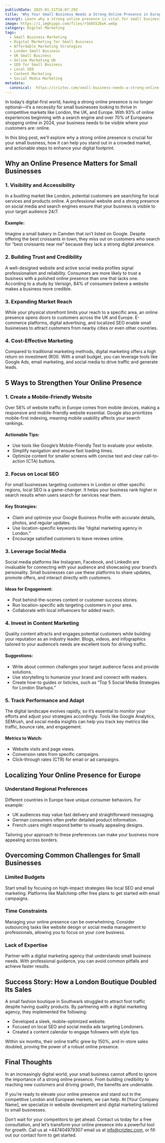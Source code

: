 ```yaml
---
publishDate: 2025-01-21T16:07:29Z
title: 'Why Your Small Business Needs a Strong Online Presence in Europe'
excerpt: Learn why a strong online presence is vital for small businesses in London and Europe. Get actionable tips to boost visibility, build trust, and drive growth.
image: https://i.imghippo.com/files/rSG6552Ewk.webp
category: Digital Marketing
tags:
  - Small Business Marketing
  - Digital Marketing for Small Business
  - Affordable Marketing Strategies
  - London Small Business
  - UK Small Business
  - Online Marketing UK
  - SEO for Small Business
  - Local SEO
  - Content Marketing
  - Social Media Marketing
metadata:
  canonical:  https://criztec.com/small-business-needs-a-strong-online-presence/
---
```

In today’s digital-first world, having a strong online presence is no longer optional—it’s a necessity for small businesses looking to thrive in competitive markets like London, the UK, and Europe. With 93% of online experiences beginning with a search engine and over 70% of Europeans shopping online in 2024, your business needs to be visible where your customers are: online.

In this blog post, we’ll explore why a strong online presence is crucial for your small business, how it can help you stand out in a crowded market, and actionable steps to enhance your digital footprint.


## **Why an Online Presence Matters for Small Businesses**

### 1. **Visibility and Accessibility**

In a bustling market like London, potential customers are searching for local services and products online. A professional website and a strong presence on social media and search engines ensure that your business is visible to your target audience 24/7.
#### Example:

Imagine a small bakery in Camden that isn’t listed on Google. Despite offering the best croissants in town, they miss out on customers who search for “best croissants near me” because they lack a strong digital presence.


### 2. **Building Trust and Credibility**

A well-designed website and active social media profiles signal professionalism and reliability. Consumers are more likely to trust a business with a polished online presence than one that lacks one. According to a study by Verisign, 84% of consumers believe a website makes a business more credible.


### 3. **Expanding Market Reach**

While your physical storefront limits your reach to a specific area, an online presence opens doors to customers across the UK and Europe. E-commerce platforms, digital advertising, and localized SEO enable small businesses to attract customers from nearby cities or even other countries.


### 4. **Cost-Effective Marketing**

Compared to traditional marketing methods, digital marketing offers a high return on investment (ROI). With a small budget, you can leverage tools like Google Ads, email marketing, and social media to drive traffic and generate leads.


## **5 Ways to Strengthen Your Online Presence**

### 1. **Create a Mobile-Friendly Website**

Over 58% of website traffic in Europe comes from mobile devices, making a responsive and mobile-friendly website essential. Google also prioritizes mobile-first indexing, meaning mobile usability affects your search rankings.

#### Actionable Tips:

- Use tools like Google’s Mobile-Friendly Test to evaluate your website.
- Simplify navigation and ensure fast loading times.
- Optimize content for smaller screens with concise text and clear call-to-action (CTA) buttons.


### 2. **Focus on Local SEO**

For small businesses targeting customers in London or other specific regions, local SEO is a game-changer. It helps your business rank higher in search results when users search for services near them.

#### Key Strategies:

- Claim and optimize your Google Business Profile with accurate details, photos, and regular updates.
- Use location-specific keywords like “digital marketing agency in London.”
- Encourage satisfied customers to leave reviews online.


### 3. **Leverage Social Media**

Social media platforms like Instagram, Facebook, and LinkedIn are invaluable for connecting with your audience and showcasing your brand’s personality. Small businesses can use these platforms to share updates, promote offers, and interact directly with customers.

#### Ideas for Engagement:

- Post behind-the-scenes content or customer success stories.
- Run location-specific ads targeting customers in your area.
- Collaborate with local influencers for added reach.


### 4. **Invest in Content Marketing**

Quality content attracts and engages potential customers while building your reputation as an industry leader. Blogs, videos, and infographics tailored to your audience’s needs are excellent tools for driving traffic.

#### Suggestions:

- Write about common challenges your target audience faces and provide solutions.
- Use storytelling to humanize your brand and connect with readers.
- Create how-to guides or listicles, such as “Top 5 Social Media Strategies for London Startups.”


### 5. **Track Performance and Adapt**

The digital landscape evolves rapidly, so it’s essential to monitor your efforts and adjust your strategies accordingly. Tools like Google Analytics, SEMrush, and social media insights can help you track key metrics like traffic, bounce rate, and engagement.

#### Metrics to Watch:

- Website visits and page views.
- Conversion rates from specific campaigns.
- Click-through rates (CTR) for email or ad campaigns.


## **Localizing Your Online Presence for Europe**

### Understand Regional Preferences

Different countries in Europe have unique consumer behaviors. For example:

- UK audiences may value fast delivery and straightforward messaging.
- German consumers often prefer detailed product information.
- French users might respond better to visually appealing designs.

Tailoring your approach to these preferences can make your business more appealing across borders.


## **Overcoming Common Challenges for Small Businesses**

### Limited Budgets

Start small by focusing on high-impact strategies like local SEO and email marketing. Platforms like Mailchimp offer free plans to get started with email campaigns.


### Time Constraints

Managing your online presence can be overwhelming. Consider outsourcing tasks like website design or social media management to professionals, allowing you to focus on your core business.


### Lack of Expertise

Partner with a digital marketing agency that understands small business needs. With professional guidance, you can avoid common pitfalls and achieve faster results.


## **Success Story: How a London Boutique Doubled Its Sales**

A small fashion boutique in Southwark struggled to attract foot traffic despite having quality products. By partnering with a digital marketing agency, they implemented the following:

- Developed a sleek, mobile-optimized website.
- Focused on local SEO and social media ads targeting Londoners.
- Created a content calendar to engage followers with style tips.

Within six months, their online traffic grew by 150%, and in-store sales doubled, proving the power of a robust online presence.


## **Final Thoughts**

In an increasingly digital world, your small business cannot afford to ignore the importance of a strong online presence. From building credibility to reaching new customers and driving growth, the benefits are undeniable.

If you’re ready to elevate your online presence and stand out in the competitive London and European markets, we can help. At [Your Company Name], we specialize in website development and digital marketing tailored to small businesses.


Don’t wait for your competitors to get ahead. Contact us today for a free consultation, and let’s transform your online presence into a powerful tool for growth. Call us at +447404979307 email us at info@criztec.com, or fill out our contact form to get started.